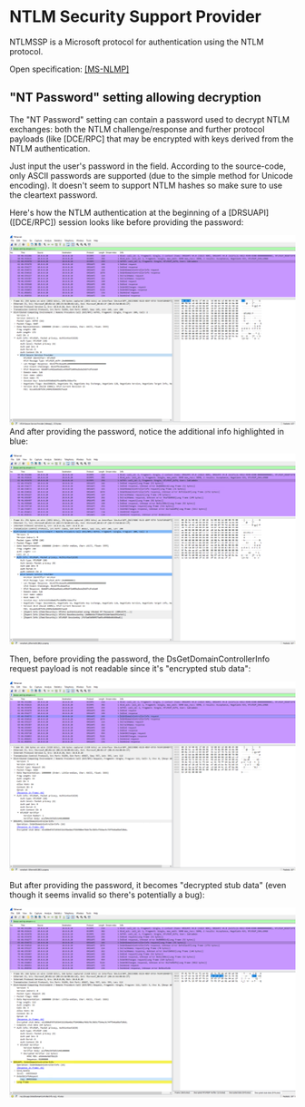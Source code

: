 # NTLM Security Support Provider

NTLMSSP is a Microsoft protocol for authentication using the NTLM protocol.

Open specification: [\[MS-NLMP\]](https://docs.microsoft.com/en-us/openspecs/windows_protocols/ms-nlmp/b38c36ed-2804-4868-a9ff-8dd3182128e4)

## "NT Password" setting allowing decryption

The "NT Password" setting can contain a password used to decrypt NTLM exchanges: both the NTLM challenge/response and further protocol payloads (like \[DCE/RPC\] that may be encrypted with keys derived from the NTLM authentication.

Just input the user's password in the field. According to the source-code, only ASCII passwords are supported (due to the simple method for Unicode encoding). It doesn't seem to support NTLM hashes so make sure to use the cleartext password.

Here's how the NTLM authentication at the beginning of a \[DRSUAPI\] (\[DCE/RPC\]) session looks like before providing the password:

![before_nt_password](uploads/0617dae4c7956273ce2a513f6ddc016c/before_nt_password.png)And after providing the password, notice the additional info highlighted in blue:

![after_nt_password](uploads/f99248ef9db46866bcb72b20c53a151e/after_nt_password.png)

Then, before providing the password, the DsGetDomainControllerInfo request payload is not readable since it's "encrypted stub data":

![encrypted_stub](uploads/60c5cc65489f340d1bf71efaf3cf29b5/encrypted_stub.png)

But after providing the password, it becomes "decrypted stub data" (even though it seems invalid so there's potentially a bug):

![decrypted_stub](uploads/32b3687674dd3adc4e957061f0dfe79a/decrypted_stub.png)